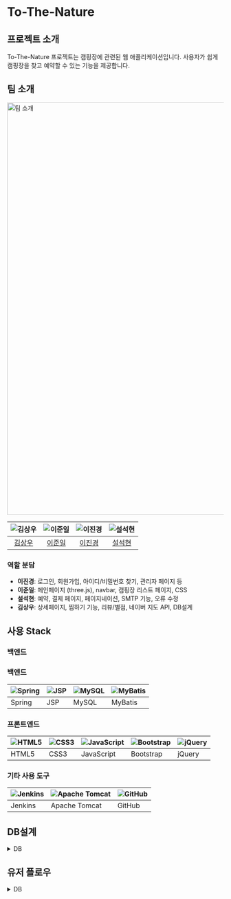 # To-The-Nature

## 프로젝트 소개
To-The-Nature 프로젝트는 캠핑장에 관련된 웹 애플리케이션입니다. 사용자가 쉽게 캠핑장을 찾고 예약할 수 있는 기능을 제공합니다.

## 팀 소개
<img width="959" alt="팀 소개" src="https://github.com/xiexiehanoi/To-The-Nature/assets/123315364/98e4186c-6841-4618-9eb0-9319352ecc8c">



| ![김상우](https://github.com/xiexiehanoi.png?size=20) | ![이준일](https://github.com/GaleRhee.png?size=20) | ![이진경](https://github.com/w0wjk13.png?size=20) | ![설석현](https://github.com/tjftjrgus777.png?size=20) |
|:---------------------------------------------------:|:------------------------------------------------:|:------------------------------------------------:|:---------------------------------------------------:|
| [김상우](https://github.com/xiexiehanoi)             | [이준일](https://github.com/GaleRhee)             | [이진경](https://github.com/w0wjk13)               | [설석현](https://github.com/tjftjrgus777)             |

### 역할 분담
- **이진경**: 로그인, 회원가입, 아이디/비밀번호 찾기, 관리자 페이지 등
- **이준일**: 메인페이지 (three.js), navbar, 캠핑장 리스트 페이지, CSS
- **설석현**: 예약, 결제 페이지, 페이지네이션, SMTP 기능, 오류 수정
- **김상우**: 상세페이지, 찜하기 기능, 리뷰/별점, 네이버 지도 API, DB설계

## 사용 Stack

### 백엔드
### 백엔드
| ![Spring](https://img.shields.io/badge/Spring-6DB33F?style=for-the-badge&logo=spring&logoColor=white) | ![JSP](https://img.shields.io/badge/Java-007396?style=for-the-badge&logo=java&logoColor=white) | ![MySQL](https://img.shields.io/badge/MySQL-4479A1?style=for-the-badge&logo=mysql&logoColor=white) | ![MyBatis](https://img.shields.io/badge/MyBatis-FF0000?style=for-the-badge&logo=mybatis&logoColor=white) |
| ----------------------------------------------------------------------------------------------------- | --------------------------------------------------------------------------------------------------- | -------------------------------------------------------------------------------------------------- | --------------------------------------------------------------------------------------------------- |
| Spring                                                                                                | JSP                                                                                          | MySQL                                                                                              | MyBatis                                                                                             |

### 프론트엔드
| ![HTML5](https://img.shields.io/badge/HTML5-E34F26?style=for-the-badge&logo=html5&logoColor=white) | ![CSS3](https://img.shields.io/badge/CSS3-1572B6?style=for-the-badge&logo=css3&logoColor=white) | ![JavaScript](https://img.shields.io/badge/JavaScript-F7DF1E?style=for-the-badge&logo=javascript&logoColor=black) | ![Bootstrap](https://img.shields.io/badge/Bootstrap-7952B3?style=for-the-badge&logo=bootstrap&logoColor=white) | ![jQuery](https://img.shields.io/badge/jQuery-0769AD?style=for-the-badge&logo=jquery&logoColor=white) |
| ----------------------------------------------------------------------------------------------------- | -------------------------------------------------------------------------------------------------- | -------------------------------------------------------------------------------------------------------- | ------------------------------------------------------------------------------------------------------- | ------------------------------------------------------------------------------------------------------ |
| HTML5                                                                                                 | CSS3                                                                                                | JavaScript                                                                                              | Bootstrap                                                                                               | jQuery                                                                                                  |

### 기타 사용 도구
| ![Jenkins](https://img.shields.io/badge/Jenkins-D24939?style=for-the-badge&logo=jenkins&logoColor=white) | ![Apache Tomcat](https://img.shields.io/badge/Apache%20Tomcat-F8DC75?style=for-the-badge&logo=apachetomcat&logoColor=black) | ![GitHub](https://img.shields.io/badge/GitHub-181717?style=for-the-badge&logo=github&logoColor=white) |
| ---------------------------------------------------------------------------------------------------------------- | -------------------------------------------------------------------------------------------------------- | --------------------------------------------------------------------------------------------------- |
| Jenkins                                                                                                          | Apache Tomcat                                                                                            | GitHub                                                                                               |


## DB설계
<details>
<summary>DB</summary>
<div markdown="1">

  ![image](https://github.com/xiexiehanoi/To-The-Nature/assets/123315364/dd2fe434-f6fd-4450-9d1f-6957aecc0224)

</div>
</details>




## 유저 플로우
<details>
<summary>DB</summary>
<div markdown="1">
  
  <img width="958" alt="userflow" src="https://github.com/xiexiehanoi/To-The-Nature/assets/123315364/d96dbbb9-98de-4e99-80c6-37ea0f89c80b">

</div>
</details>

